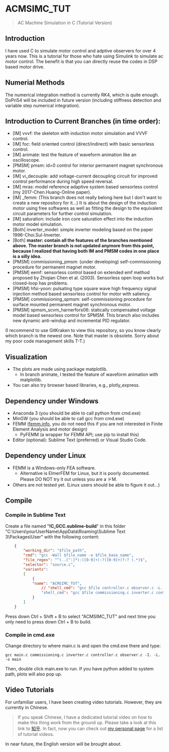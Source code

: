 # ACMSIMC_TUT
> AC Machine Simulation in C (Tutorial Version)

## Introduction
I have used C to simulate motor control and adptive observers for over 4 years now.
This is a tutorial for those who hate using Simulink to simulate ac motor control.
The benefit is that you can directly reuse the codes in DSP based motor drive.

## Numerial Methods
The numerical integration method is currently RK4, which is quite enough. 
DoPri54 will be included in future version (including stiffness detection and variable step numerical integration).

## Introduction to Current Branches (in time order):
- [IM] vvvf: the skeleton with induction motor simulation and VVVF control.
- [IM] foc: field oriented control (direct/indirect) with basic sensorless control.
- [IM] animate: test the feature of waveform animation like an oscilloscope.
- [PMSM] pmsm: id=0 control for interior permanent magnet synchronous motor.
- [IM] vi_decouple: add voltage-current decoupling circuit for improved control performance during high speed reversal.
- [IM] mras: model reference adaptive system based sensorless control (my 2017-Chen.Huang-Online paper).
- [IM] \_femm: (This branch does not really belong here but I don't want to create a new repository for it...) It is about the design of the induction motor using free softwares as well as fitting the design to the equivalent circuit parameters for further control simulation.
- [IM] saturation: include iron core saturation effect into the induction motor model simulation.
- [Both] inverter_model: simple inverter modeling based on the paper 1996-Choi.Sul-Inverter.
- [Both] **master: contain all the features of the branches mentioned above. The master branch is not updated anymore from this point, because I realized that having both IM and PMSM codes in one place is a silly idea.**
- [PMSM] commissioning_pmsm: (under developing) self-commissioning procedure for permanent magnet motor.
- [PMSM] eemf: sensorless control based on extended emf method proposed by Zhiqian Chen et al. (2003). Sensorless open loop works but closed-loop has problems.
- [PMSM] hfsi-yoon: pulsating type square wave high frequency signal injection method based sensorless control for motor with saliency.
- [PMSM] commissioning_spmsm: self-commissioning procedure for surface mounted permanent magnet synchronous motor.
- [PMSM] spmsm_scvm_harnerfors06: statically compensated voltage model based sensorless control for SPMSM. This branch also includes new dynamic anti-windup and incremental PID regulator.

(I recommend to use GitKraken to view this repository, so you know clearly which branch is the newest one. Note that master is obsolete. Sorry about my poor code management skills T-T.)

## Visualization
- The plots are made using package matplotlib. 
    - In branch animate, I tested the feature of waveform animation with matplotlib.
- You can also try browser based libraries, e.g., plotly_express.

## Dependency under Windows
- Anaconda 3 (you should be able to call python from cmd.exe)
- MinGW (you should be able to call gcc from cmd.exe)
- FEMM ([femm.info](http://www.femm.info/wiki/HomePage), you do not need this if you are not interested in Finite Element Analysis and motor design)
  - PyFEMM (a wrapper for FEMM API; use pip to install this)
- Editor (optional): Sublime Text (preferred) or Visual Studio Code.

## Dependency under Linux
- FEMM is a Windows-only FEA software. 
    - Alternative is ElmerFEM for Linux, but it is poorly documented. Please DO NOT try it out unless you are a ドM.
- Others are not tested yet. (Linux users should be able to figure it out...)

## Compile

### Compile in Sublime Text
Create a file named "**!C_GCC.sublime-build**" in this folder "C:\Users\yourUserName\AppData\Roaming\Sublime Text 3\Packages\User" with the following content:
```json
    {
        "working_dir": "$file_path",
        "cmd": "gcc -Wall $file_name -o $file_base_name",
        "file_regex": "^(..[^:]*):([0-9]+):?([0-9]+)?:? (.*)$",
        "selector": "source.c",
        "variants": 
        [
            {   
            "name": "ACMSIMC_TUT",
                // "shell_cmd": "gcc $file controller.c observer.c -L. -o $file_base_name && start cmd /c \"${file_path}/${file_base_name}\""
                "shell_cmd": "gcc $file commissioning.c inverter.c controller.c observer.c -L. -o $file_base_name && start cmd /c \"${file_path}/${file_base_name}\""
            }
        ]
    }
```
Press down Ctrl + Shift + B to select "ACMSIMC_TUT" and next time you only need to press down Ctrl + B to build.

### Compile in cmd.exe
Change directory to where main.c is and open the cmd.exe there and type:
```batch
gcc main.c commissioning.c inverter.c controller.c observer.c -I. -L. -o main
```
Then, double click main.exe to run.
If you have python added to system path, plots will also pop up.


## Video Tutorials
For unfamiliar users, I have been creating video tutorials. However, they are currently in Chinese. 
> If you speak Chinese, I have a dedicated tutorial video on how to make this thing work from the ground up.
> Please take a look at this link to [知乎](https://zhuanlan.zhihu.com/p/64445558).
> In fact, now you can check out [my personal page](https://horychen.github.io) for a list of tutorial videos.

In near future, the English version will be brought about. 

<!-- **[Important Update]** I made a video in English to explain how to use C codes to simulate sensorless drive using the method from one of my papers ("Resistances and Speed Estimation in Sensorless Induction Motor Drives Using a Model with Known Regressors"). Here is the [link]() to it.
Jiahao
2020/02/10
 -->
